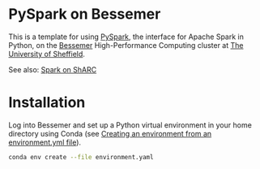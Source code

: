 # PySpark on Bessemer

This is a template for using [PySpark](https://spark.apache.org/docs/latest/api/python/index.html), the interface for Apache Spark in Python, on the [Bessemer](https://docs.hpc.shef.ac.uk/en/latest/bessemer/index.html) High-Performance Computing cluster at [The University of Sheffield](https://www.sheffield.ac.uk/).

See also: [Spark on ShARC](https://docs.hpc.shef.ac.uk/en/latest/sharc/software/apps/spark.html)

# Installation

Log into Bessemer and set up a Python virtual environment in your home directory using Conda (see [Creating an environment from an environment.yml file](https://conda.io/projects/conda/en/latest/user-guide/tasks/manage-environments.html#creating-an-environment-from-an-environment-yml-file)).

```bash
conda env create --file environment.yaml
```


